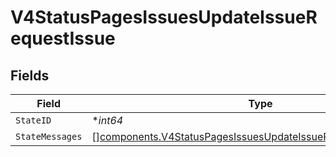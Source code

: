 # V4StatusPagesIssuesUpdateIssueRequestIssue


## Fields

| Field                                                                                                                                          | Type                                                                                                                                           | Required                                                                                                                                       | Description                                                                                                                                    |
| ---------------------------------------------------------------------------------------------------------------------------------------------- | ---------------------------------------------------------------------------------------------------------------------------------------------- | ---------------------------------------------------------------------------------------------------------------------------------------------- | ---------------------------------------------------------------------------------------------------------------------------------------------- |
| `StateID`                                                                                                                                      | **int64*                                                                                                                                       | :heavy_minus_sign:                                                                                                                             | N/A                                                                                                                                            |
| `StateMessages`                                                                                                                                | [][components.V4StatusPagesIssuesUpdateIssueRequestStateMessage](../../models/components/v4statuspagesissuesupdateissuerequeststatemessage.md) | :heavy_minus_sign:                                                                                                                             | N/A                                                                                                                                            |